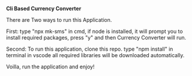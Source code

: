 **Cli Based Currency Converter**

There are Two ways to run this Application.

First: type "npx mk-sms" in cmd, if node is installed, it will prompt you to install required packages, press "y" and then Currency Converter will run.

Second: To run this application, clone this repo. type "npm install" in terminal in vscode all required libraries will be downloaded automatically.

Voilla, run the application and enjoy!
